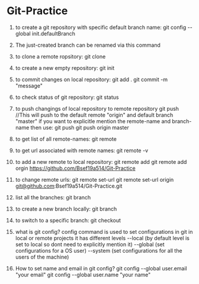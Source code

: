 # Git-Practice

1) to create a git repository with specific default branch name:
	git config --global init.defaultBranch <name>
2) The just-created branch can be renamed via this command
	 
3) to clone a remote ropsitory:
	git clone <URL>
4) to create a new empty repository:
	git init
5) to commit changes on local repository:
	git add .
	git commit -m "message"
6) to check status of git repository:
	git status
7) to push changings of local repository to remote repository
	git push //This will push to the default remote "origin" and default branch "master"
   if you want to explicitle mention the remote-name and branch-name then use:
	git push <origin-name> <branch-name>
	git push origin master
8) to get list of all remote-names:
	git remote
9) to get url associated with remote names:
	git remote -v
10) to add a new remote to local repository:
	git remote add <remote-name> <url>
	git remote add orgin https://github.com/Bsef19a514/Git-Practice
11) to change remote urls:
	git remote set-url <existing remote name> <new url>
	git remote set-url origin git@github.com:Bsef19a514/Git-Practice.git
12) list all the branches:
	git branch
13) to create a new branch locally:
	git branch <branch-name>	
14) to switch to a specific branch:
	git checkout <branch-name>
15) what is git config?
	config command is used to set configurations in git in local or remote projects
	it has different levels
	--local (by default level is set to local so dont need to explicitly mention it)
	--global (set configurations for a OS user)
	--system (set configurations for all the users of the machine)
16) How to set name and email in git config?
	git config --global user.email "your email"
	git config --global user.name "your name"
